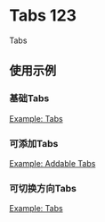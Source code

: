 # Tabs 123

Tabs

## 使用示例

### 基础Tabs

[Example: Tabs](./_example/BasicTabs.jsx)

### 可添加Tabs

[Example: Addable Tabs](./_example/AddTabs.jsx)

### 可切换方向Tabs

[Example: Tabs](./_example/PositionExamples.jsx)